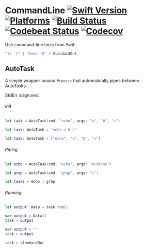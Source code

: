 CommandLine [![Swift Version](https://img.shields.io/badge/Swift-4.0-orange.svg)](https://swift.org/download/#releases) [![Platforms](https://img.shields.io/badge/Platforms-macOS%20|%20Linux-lightgray.svg)](https://swift.org/download/#releases) [![Build Status](https://travis-ci.org/DavidSkrundz/CommandLine.svg?branch=master)](https://travis-ci.org/DavidSkrundz/CommandLine) [![Codebeat Status](https://codebeat.co/badges/46f0d430-fa26-401f-94d1-b95130fcf9c2)](https://codebeat.co/projects/github-com-davidskrundz-commandline) [![Codecov](https://codecov.io/gh/DavidSkrundz/CommandLine/branch/master/graph/badge.svg)](https://codecov.io/gh/DavidSkrundz/CommandLine)
===========

Use command-line tools from Swift.

```Swift
"ls -l" | "head -5" > StandardOut
```

AutoTask
--------

A simple wrapper around `Process` that automatically pipes between AutoTasks.

StdErr is ignored.

###### Init

```Swift
let task = AutoTask(cmd: "echo", args: "a", "b", "c")
```
```Swift
let task: AutoTask = "echo a b c"
```
```Swift
let task: AutoTask = ["echo", "a", "b", "c"]
```

###### Piping

```Swift
let echo = AutoTask(cmd: "echo", args: "a\nb\nc")
```
```Swift
let grep = AutoTask(cmd: "grep", args: "c")
```
```Swift
let tasks = echo | grep
```

###### Running

```Swift
let output: Data = task.run()
```
```Swift
var output = Data()
task > output
```
```Swift
var output = ""
task > output
```
```Swift
task > standardOut
```
